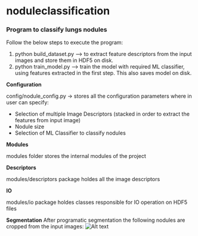 # noduleclassification
### Program to classify lungs nodules

Follow the below steps to execute the program:
1. python build_dataset.py --> to extract feature descriptors from the input images and store them in HDF5 on disk. 
2. python train_model.py --> train the model with required ML classifier, using features extracted in the first step. This also saves model on disk.


                    

**Configuration**

config/nodule_config.py -> stores all the configuration parameters where in user can specify:
- Selection of multiple Image Descriptors (stacked in order to extract the features from input image)
- Nodule size
- Selection of ML Classifier to classify nodules

**Modules**

modules folder stores the internal modules of the project

__Descriptors__

modules/descriptors package holdes all the image descriptors 

__IO__

modules/io package holdes classes responsible for IO operation on HDF5 files 


__Segmentation__
After programatic segmentation the following nodules are cropped from the input images:
![Alt text](images/crop1.jpg?raw=true "Nodules")

